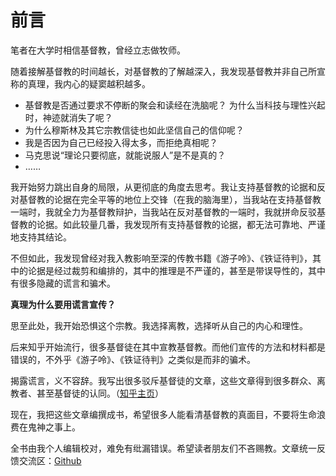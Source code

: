 # 前言

笔者在大学时相信基督教，曾经立志做牧师。

随着接解基督教的时间越长，对基督教的了解越深入，我发现基督教并非自己所宣称的真理，我内心的疑窦越积越多。

* 基督教是否通过要求不停断的聚会和读经在洗脑呢？
为什么当科技与理性兴起时，神迹就消失了呢？
* 为什么穆斯林及其它宗教信徒也如此坚信自己的信仰呢？
* 我是否因为自己已经投入得太多，而拒绝真相呢？
* 马克思说“理论只要彻底，就能说服人”是不是真的？
* ……

我开始努力跳出自身的局限，从更彻底的角度去思考。我让支持基督教的论据和反对基督教的论据在完全平等的地位上交锋（在我的脑海里），当我站在支持基督教一端时，我就全力为基督教辩护，当我站在反对基督教的一端时，我就拼命反驳基督教的论据。如此较量几番，我发现所有支持基督教的论据，都无法可靠地、严谨地支持其结论。

不但如此，我发现曾经对我入教影响至深的传教书籍《游子呤》、《铁证待判》，其中的论据是经过裁剪和编排的，其中的推理是不严谨的，甚至是带误导性的，其中有很多隐藏的谎言和骗术。

**真理为什么要用谎言宣传？**

思至此处，我开始恐惧这个宗教。我选择离教，选择听从自己的内心和理性。

后来知乎开始流行，很多基督徒在其中宣教基督教。而他们宣传的方法和材料都是错误的，不外乎《游子呤》、《铁证待判》之类似是而非的骗术。

揭露谎言，义不容辞。我写出很多驳斥基督徒的文章，这些文章得到很多群众、离教者、甚至基督徒的认同。（[知乎主页](https://www.zhihu.com/people/pfdlw/activities)）

现在，我把这些文章编撰成书，希望很多人能看清基督教的真面目，不要将生命浪费在鬼神之事上。



全书由我个人编辑校对，难免有纰漏错误。希望读者朋友们不吝赐教。文章统一反馈交流区：[Github](https://github.com/exchristian/exchristian.github.io)


